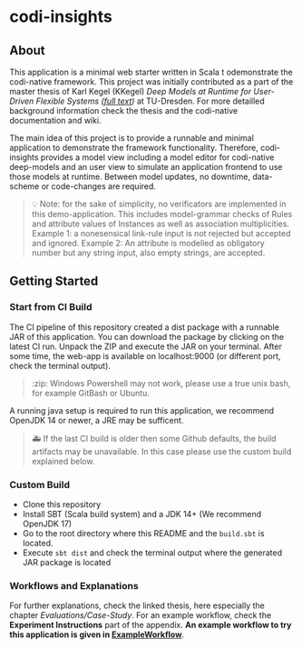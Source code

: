 # codi-insights

## About

This application is a minimal web starter written in Scala t odemonstrate the codi-native framework. This project was initially contributed as a part of the master thesis of Karl Kegel (KKegel) *Deep Models at Runtime for User-Driven Flexible Systems ([full text](https://www.researchgate.net/publication/361725823_Deep_ModelsRuntime_for_User-Driven_Flexible_Systems))* at TU-Dresden. For more detailled background information check the thesis and the codi-native documentation and wiki.

The main idea of this project is to provide a runnable and minimal application to demonstrate the framework functionality. Therefore, codi-insights provides a model view including a model editor for codi-native deep-models and an user view to simulate an application frontend to use those models at runtime. Between model updates, no downtime, data-scheme or code-changes are required.

> :bulb: Note: for the sake of simplicity, no verificators are implemented in this demo-application. This includes model-grammar checks of Rules and attribute values of Instances as well as association multiplicities. Example 1: a nonesensical link-rule input is not rejected but accepted and ignored. Example 2: An attribute is modelled as obligatory number but any string input, also empty strings, are accepted.


## Getting Started

### Start from CI Build

The CI pipeline of this repository created a dist package with a runnable JAR of this application. You can download the package by clicking on the latest CI run. Unpack the ZIP and execute the JAR on your terminal. After some time, the web-app is available on localhost:9000 (or different port, check the terminal output).

> :zip: Windows Powershell may not work, please use a true unix bash, for example GitBash or Ubuntu.

A running java setup is required to run this application, we recommend OpenJDK 14 or newer, a JRE may be sufficent.

> :ambulance: If the last CI build is older then some Github defaults, the build artifacts may be unavailable. In this case please use the custom build explained below.

###  Custom Build

* Clone this repository
* Install SBT (Scala build system) and a JDK 14+ (We recommend OpenJDK 17)
* Go to the root directory where this README and the ``build.sbt`` is located.
* Execute ``sbt dist`` and check the terminal output where the generated JAR package is located

### Workflows and Explanations

For further explanations, check the linked thesis, here especially the chapter *Evaluations/Case-Study*. For an example workflow, check the **Experiment Instructions** part of the appendix. **An example workflow to try this application is given in [ExampleWorkflow](https://github.com/modicio/codi-insights/blob/main/ExampleWorkflow.pdf)**.
